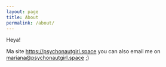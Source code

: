 ```yaml
---
layout: page
title: About
permalink: /about/
---
```


Heya!

Ma site https://psychonautgirl.space you can also email me on mariana@psychonautgirl.space ;)
